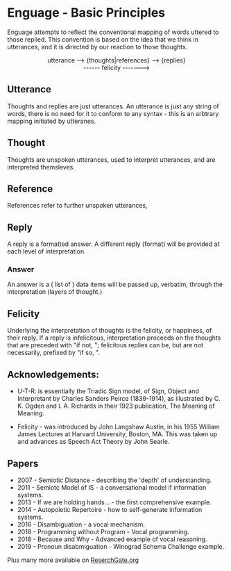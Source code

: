 # Enguage - Basic Principles

Enguage attempts to reflect the conventional mapping of words uttered
to those replied.
This convention is based on the idea that we think in utterances,
and it is directed by our reaction to those thoughts.

<center>

utterance --> {thoughts|references} --> {replies} </br>
------ felicity ------->

</center>

## Utterance
Thoughts and replies are just utterances. An utterance is just any string 
of words, there is no need for it to conform to any syntax - this is an
arbtrary mapping initiated by utteranes.

## Thought
Thoughts are unspoken utterances, used to interpret utterances, and are 
interpreted themsleves.

## Reference
References refer to further unspoken utterances, 

## Reply
A reply is a formatted answer. A different reply (format) will be provided
at each level of interpretation.

### Answer
An answer is a ( list of ) data items will be passed up, verbatim, through the interpretation (layers 
of thought.) 

## Felicity
Underlying the interpretation of thoughts is the felicity, or happiness, 
of their reply. If a reply is infelicitous, interpretation proceeds on the 
thoughts that are preceded with "if not, "; felicitous replies can be,
but are not necessarily, prefixed by "if so, ".

## Acknowledgements:
+ U-T-R: is essentially the Triadic Sign model, of Sign, Object and Interpretant
by Charles Sanders Peirce (1839-1914), as illustrated by C. K. Ogden and 
I. A. Richards in their 1923 publication, The Meaning of Meaning.

+ Felicity - was introduced by John Langshaw Austin, in his 1955 
William James Lectures at Harvard University, Boston, MA. 
This was taken up and advances as Speech Act Theory by John Searle.

## Papers
+ 2007 - Semiotic Distance - describing the 'depth' of understanding.
+ 2011 - Semiotc Model of IS - a conversational model if information systems.
+ 2013 - If we are holding hands... - the first comprehensive example.
+ 2014 - Autopoietic Repertoire - how to self-generate information systems.
+ 2016 - Disambiguation - a vocal mechanism.
+ 2018 - Programming without Program - Vocal programming.
+ 2018 - Because and Why - Advanced example of vocal reasoning.
+ 2019 - Pronoun disabmiguation - Winograd Schema Challenge example.

Plus many more available on [ReserchGate.org](https://www.researchgate.net/profile/Martin_Wheatman)

